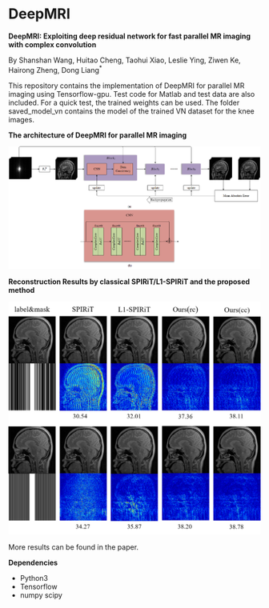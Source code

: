# DeepMRI
**DeepMRI: Exploiting deep residual network for fast parallel MR imaging with complex convolution**  

By Shanshan Wang, Huitao Cheng, Taohui Xiao, Leslie Ying, Ziwen Ke, Hairong Zheng, Dong Liang<sup>\*</sup>  

This repository contains the implementation of DeepMRI for parallel MR imaging using Tensorflow-gpu. Test code for Matlab and test data are also included. For a quick test, the trained weights can be used. The folder saved_model_vn contains the model of the trained VN dataset for the knee images.  

**The architecture of DeepMRI for parallel MR imaging**    

![The architecture of DeepMRI](figures/architecture_version5.png)  



**Reconstruction Results by classical SPIRiT/L1-SPIRiT and the proposed method**    

![Reconstruction](figures/1D.png)

More results can be found in the paper.   

**Dependencies**  

* Python3
* Tensorflow
* numpy scipy
